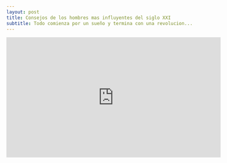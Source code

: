 ```yaml
---
layout: post
title: Consejos de los hombres mas influyentes del siglo XXI
subtitle: Todo comienza por un sueño y termina con una revolucion...
---
```




<iframe width="560" height="315" src="https://www.youtube.com/embed/UF8uR6Z6KLc" frameborder="0" allowfullscreen></iframe>



